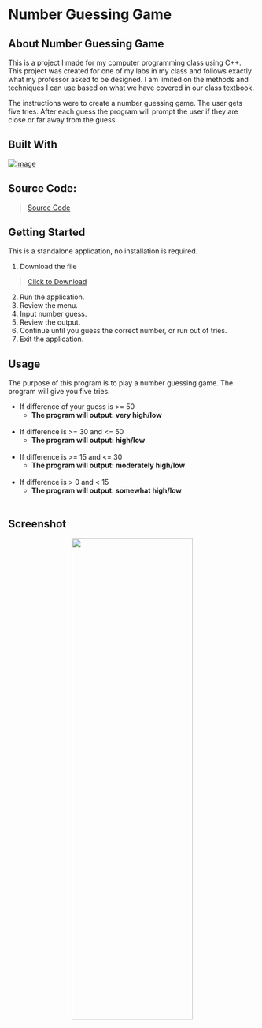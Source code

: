 # Number Guessing Game

## About Number Guessing Game

This is a project I made for my computer programming class using C++.
This project was created for one of my labs in my class and
follows exactly what my professor asked to be designed. I am
limited on the methods and techniques I can use based on what we 
have covered in our class textbook.

The instructions were to create a number guessing game. The user gets
five tries. After each guess the program will prompt the user if they
are close or far away from the guess.

## Built With

[![image](https://skillicons.dev/icons?i=cpp,visualstudio)](https://skillicons.dev)

## Source Code:
> [Source Code](https://github.com/ant-cantu/2-4_Number-Guessing-Game/blob/main/L2-4.cpp)

## Getting Started

This is a standalone application, no installation is required.

1. Download the file
> [Click to Download](https://github.com/ant-cantu/2-4_Number-Guessing-Game/blob/main/L2-4.exe)

2. Run the application.
3. Review the menu.
4. Input number guess.
5. Review the output.
6. Continue until you guess the correct number, or run out of tries.
7. Exit the application.

## Usage

The purpose of this program is to play a number guessing game. The
program will give you five tries.

<ul>
<li>If difference of your guess is >= 50 <br>
  <ul>
  <li><b>The program will output: very high/low</b></li> <br>
  </ul>
<li>If difference is >= 30 and <= 50 <br>
  <ul>
  <li><b>The program will output: high/low</b></li> <br>
  </ul>
<li>If difference is >= 15 and <= 30 <br>
  <ul>
  <li><b>The program will output: moderately high/low</b></li> <br>
  </ul>
<li>If difference is > 0 and < 15 <br>
  <ul>
  <li><b>The program will output: somewhat high/low</b></li> <br>
  </ul>
</ul>
  
## Screenshot

<p align="center">
<img src="https://github.com/ant-cantu/2-4_Number-Guessing-Game/assets/137722821/32e919ae-e234-4202-97ee-b773107cc012" width="70%" height="50%"></img>
</p>
